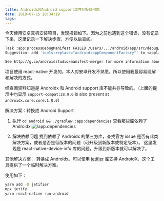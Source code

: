 ```yaml
---
title: Androidx和Android support库共存报错问题
date: 2019-07-15 20:34:19
tags:
---
```

今天使用安卓真机安装项目，发现报错如下。因为之前也遇到这个错误，没有记录下来，这里记录一下解决步骤，方便以后查阅。
<!-- more -->

```bash
Task :app:processDebugManifest FAILED /Users/.../android/app/src/debug/AndroidManifest.xml:22:18-91 Error:Attribute application@appComponentFactory value=(android.support.v4.app.CoreComponentFactory) from [com.android.support:support-compat:28.0.0] AndroidManifest.xml:22:18-91 is also present at [androidx.core:core:1.0.0] AndroidManifest.xml:22:18-86 value=(androidx.core.app.CoreComponentFactory).
Suggestion: add 'tools:replace="android:appComponentFactory"' to <application> element at AndroidManifest.xml:7:5-117 to override.

See http://g.co/androidstudio/manifest-merger for more information about the manifest merger.
```

项目使用 react-native 开发的，本人对安卓开发不熟悉，所以使用我最容易理解和解决的方式。

经查阅资料知道是 Androidx 和 Android support 库不能共存导致的。（上面的提示中也显示 `support-compat:28.0.0` is also present at `androidx.core:core:1.0.0`）

解决方案：转换成 Android Support

1. 执行 `cd android && ./gradlew :app:dependencies` 查看那些库依赖了 Androidx
![/app.dependencies](/images/react-native/app.dependencies.png)

2. 解决依赖问题
找到依赖了 Androidx 的第三方库，查找官方 issue 是否有此类解决方案，或者是否是低版本的问题（可升级到新版本或特定版本）。
这里发现是 react-native-device-info 库的问题，升级到新版本就可以解决了。

其他解决方案：
转换成 Androidx。可以使用 [jetifier](https://github.com/mikehardy/jetifier) 库支持 AndroidX，这个工具提供了一个临时解决方案。

使用如下：

```bash
yarn add -D jetifier
npx jetify
yarn react-native run-android
```
